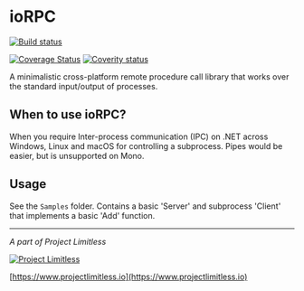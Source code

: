 # ioRPC

[![Build status](https://www.projectlimitless.io/badger/iorpc/badge?1)](https://www.projectlimitless.io/badger/iorpc)

[![Coverage Status](https://coveralls.io/repos/github/ProjectLimitless/ioRPC/badge.svg?branch=master)](https://coveralls.io/github/ProjectLimitless/ioRPC?branch=master)
[![Coverity status](https://scan.coverity.com/projects/9992/badge.svg)](https://scan.coverity.com/projects/projectlimitless-iorpc)

A minimalistic cross-platform remote procedure call library that works over the standard input/output of processes.

## When to use ioRPC?

When you require Inter-process communication (IPC) on .NET across Windows, Linux and macOS for controlling a subprocess. Pipes would be easier, but is unsupported on Mono.

## Usage

See the `Samples` folder. Contains a basic 'Server' and subprocess 'Client' that implements a basic 'Add' function.

---
*A part of Project Limitless*

[![Project Limitless](https://www.donovansolms.com/downloads/projectlimitless.jpg)](https://www.projectlimitless.io)

[https://www.projectlimitless.io](https://www.projectlimitless.io)

